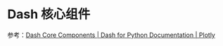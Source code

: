 # Dash 核心组件

参考：[Dash Core Components | Dash for Python Documentation | Plotly](https://dash.plotly.com/dash-core-components)
